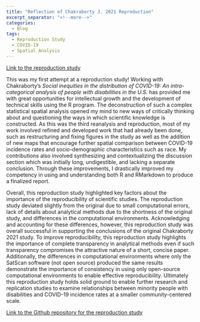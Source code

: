 ```yaml
---
title: "Reflection of Chakraborty J. 2021 Reproduction"
excerpt_separator: "<!--more-->"
categories:
  - Blog
tags: 
  - Reproduction Study
  - COVID-19
  - Spatial Analysis
---
```


[Link to the reproduction study](https://isaiahbennett2.github.io/RPr-Chakraborty-2021/)

This was my first attempt at a reproduction study! Working with Chakraborty’s *Social inequities in the distribution of COVID-19: An intra-categorical analysis of people with disabilities in the U.S.* has provided me with great opportunities for intellectual growth and the development of technical skills using the R program. The deconstruction of such a complex statistical spatial analysis opened my mind to new ways of critically thinking about and questioning the ways in which scientific knowledge is constructed. As this was the third reanalysis and reproduction, most of my work involved refined and developed work that had already been done, such as restructuring and fixing figures in the study as well as the addition of new maps that encourage further spatial comparison between COVID-19 incidence rates and socio-demographic characteristics such as race. My contributions also involved synthesizing and contextualizing the discussion section which was initially long, undigestible, and lacking a separate conclusion. Through these improvements, I drastically improved my competency in using and understanding both R and RMarkdown to produce a finalized report. 

Overall, this reproduction study highlighted key factors about the importance of the reproducibility of scientific studies. The reproduction study deviated slightly from the original due to small computational errors, lack of details about analytical methods due to the shortness of the original study, and differences in the computational environments. Acknowledging and accounting for these differences, however, this reproduction study was overall successful in supporting the conclusions of the original Chakraborty 2021 study. To improve reproducibility, this reproduction study highlights the importance of complete transparency in analytical methods even if such transparency compromises the attractive nature of a short, concise paper. Additionally, the differences in computational environments where only the SatScan software (not open source) produced the same results demonstrate the importance of consistency in using only open-source computational environments to enable effective reproducibility. Ultimately this reproduction study holds solid ground to enable further research and replication studies to examine relationships between minority people with disabilities and COVID-19 incidence rates at a smaller community-centered scale.

[Link to the Github repository for the reproduction study](https://github.com/isaiahbennett2/RPr-Chakraborty-2021)
